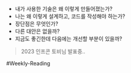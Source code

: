 - 내가 사용한 기술은 왜 이렇게 만들어졌는가?
- 나는 왜 이렇게 설계하고, 코드를 작성해야 하는가?
- 장단점은 무엇인가?
- 다른 대안은 없을까?
- 지금도 좋긴한데 다음에는 개선할 부분이 있을까?

>2023 인프콘 토비님 발표중..

#Weekly-Reading